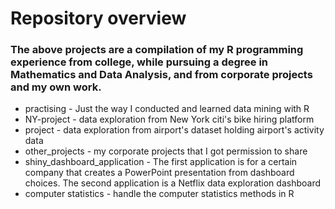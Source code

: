 # Repository overview

### The above projects are a compilation of my R programming experience from college, while pursuing a degree in Mathematics and Data Analysis, and from corporate projects and my own work. 

- practising - Just the way I conducted and learned data mining with R
- NY-project - data exploration from New York citi's bike hiring platform
- project - data exploration from airport's dataset holding airport's activity data 
- other_projects - my corporate projects that I got permission to share
- shiny_dashboard_application - The first application is for a certain company that creates a PowerPoint presentation from dashboard choices. The second application is a Netflix data exploration dashboard
- computer statistics - handle the computer statistics methods in R
